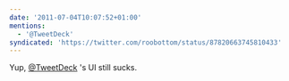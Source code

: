 ```yaml
---
date: '2011-07-04T10:07:52+01:00'
mentions:
  - '@TweetDeck'
syndicated: 'https://twitter.com/roobottom/status/87820663745810433'
---
```

Yup,  [@TweetDeck](https://twitter.com/@TweetDeck) 's UI still sucks.

